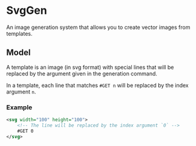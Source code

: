 # SvgGen
An image generation system that allows you to create vector images from templates.

## Model
A template is an image (in svg format) with special lines that will be replaced by the argument given in the generation command.

In a template, each line that matches `#GET n` will be replaced by the index argument `n`.

### Example
```svg
<svg width="100" height="100">
    <!-- The line will be replaced by the index argument `0` -->
    #GET 0
</svg>
```
